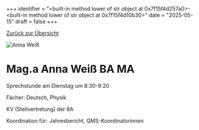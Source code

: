 
+++
identifier = "<built-in method lower of str object at 0x7f15f4d257a0>-<built-in method lower of str object at 0x7f15f4d10b30>"
date = "2025-05-15"
draft = false
+++

 [Zurück zur Übersicht](/schule/personen/)

<div class="row">
<div class="column">
<img src="/images/personal/Weiß.jpg" alt="Anna Weiß"> 
</div>
<div class="column">

# Mag.a Anna Weiß BA MA

Sprechstunde am Dienstag um 8:30-9:20

Fächer: Deutsch,  Physik



KV (Stellvertretung) der 8A







Koordination für: Jahresbericht, QMS-Koordinatorinnen

</div>
</div> 

